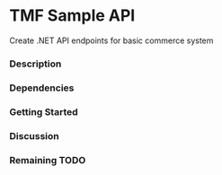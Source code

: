 # TMF Sample API
Create .NET API endpoints for basic commerce system

### Description

### Dependencies

### Getting Started

### Discussion

### Remaining TODO
